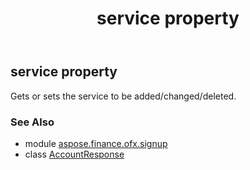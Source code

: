 ﻿---
title: service property
second_title: Aspose.Finance for Python via .NET API References
description: 
type: docs
weight: 30
url: /python-net/aspose.finance.ofx.signup/accountresponse/service/
is_root: false
---

## service property


Gets or sets the service to be added/changed/deleted.

### See Also
* module [aspose.finance.ofx.signup](../../)
* class [AccountResponse](/finance/python-net/aspose.finance.ofx.signup/accountresponse)
